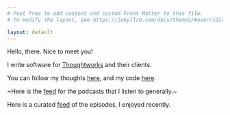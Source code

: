 ```yaml
---
# Feel free to add content and custom Front Matter to this file.
# To modify the layout, see https://jekyllrb.com/docs/themes/#overriding-theme-defaults

layout: default
---
```


Hello, there. Nice to meet you!

I write software for [Thoughtworks](https://thoughtworks.com) and their clients.

You can follow my thoughts [here](https://twitter.com/sragu), and my code [here](https://github.com/sragu).

~Here is the [feed](public/podcasts.opml) for the podcasts that I listen to generally.~

Here is a curated [feed](https://lnns.co/48d-0luyVxp) of the episodes, I enjoyed recently.
